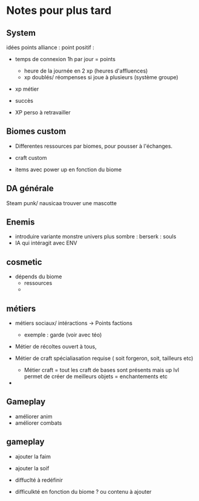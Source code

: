 # Notes pour plus tard 

## System 
idées points alliance : 
point positif : 
- temps de connexion 1h par jour = points 
	- heure de la journée en 2 xp (heures d'affluences) 
	- xp doublés/ réompenses si joue à plusieurs (système groupe) 
- xp métier 
- succès 


- XP perso à retravailler  


## Biomes custom

- Differentes ressources par biomes, pour pousser à l'échanges. 
- craft custom 

- items avec power up en fonction du biome 


## DA générale

Steam punk/ nausicaa 
trouver une mascotte

## Enemis
- introduire variante monstre univers plus sombre : berserk : souls
- IA qui intéragit avec ENV

## cosmetic

- dépends du biome
	- ressources
	-
## métiers
- métiers sociaux/ intéractions -> Points factions
	- exemple : garde (voir avec téo)

- Métier de récoltes ouvert à tous,
- Métier de craft spécialiasation requise ( soit forgeron, soit, tailleurs etc)
	- Métier craft = tout les craft de bases sont présents mais up lvl permet de créer de meilleurs objets = enchantements etc	 	

- 

## Gameplay
- améliorer anim 
- améliorer combats

## gameplay 

- ajouter la faim
- ajouter la soif 

- diffuclté à redéfinir 
- difficulkté en fonction du biome ? ou contenu à ajouter 
 
